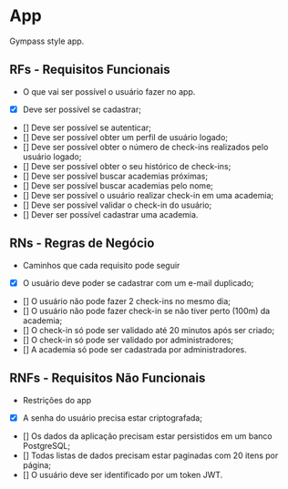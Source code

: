 # App
Gympass style app.
## RFs - Requisitos Funcionais
- O que vai ser possível o usuário fazer no app.
- [x] Deve ser possível se cadastrar;
- [] Deve ser possível se autenticar;
- [] Deve ser possível obter um perfil de usuário logado;
- [] Deve ser possível obter o número de check-ins realizados pelo usuário logado;
- [] Deve ser possível obter o seu histórico de check-ins;
- [] Deve ser possível buscar academias próximas;
- [] Deve ser possível buscar academias pelo nome;
- [] Deve ser possível o usuário realizar check-in em uma academia;
- [] Deve ser possível validar o check-in do usuário;
- [] Dever ser possível cadastrar uma academia.

## RNs - Regras de Negócio
- Caminhos que cada requisito pode seguir
- [x] O usuário deve poder se cadastrar com um e-mail duplicado;
- [] O usuário não pode fazer 2 check-ins no mesmo dia;
- [] O usuário não pode fazer check-in se não tiver perto (100m) da academia;
- [] O check-in só pode ser validado até 20 minutos após ser criado;
- [] O check-in só pode ser validado por administradores;
- [] A academia só pode ser cadastrada por administradores.

## RNFs - Requisitos Não Funcionais
- Restrições do app
- [x] A senha do usuário precisa estar criptografada;
- [] Os dados da aplicação precisam estar persistidos em um banco PostgreSQL;
- [] Todas listas de dados precisam estar paginadas com 20 itens por página;
- [] O usuário deve ser identificado por um token JWT.